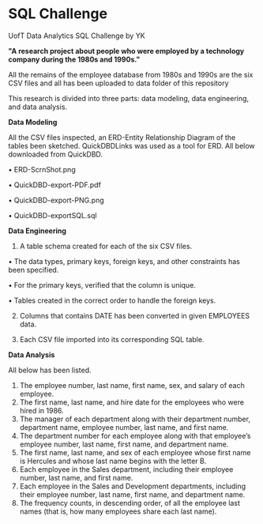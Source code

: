 # SQL Challenge 

UofT Data Analytics SQL Challenge by YK

**"A research project about people who were employed by a technology company during the 1980s and 1990s."**

All the remains of the employee database from 1980s and 1990s are the six CSV files and all has been uploaded to data folder of this repository

This research is divided into three parts: data modeling, data engineering, and data analysis.

**Data Modeling**

All the CSV files inspected, an ERD-Entity Relationship Diagram of the tables been sketched. QuickDBDLinks was used as a tool for ERD. All below downloaded from QuickDBD.

• ERD-ScrnShot.png

• QuickDBD-export-PDF.pdf 

• QuickDBD-export-PNG.png 

• QuickDBD-exportSQL.sql 


**Data Engineering**

1.	A table schema created for each of the six CSV files.
	
• The data types, primary keys, foreign keys, and other constraints has been specified.

• For the primary keys, verified that the column is unique. 

• Tables created in the correct order to handle the foreign keys.

2. Columns that contains DATE has been converted in given EMPLOYEES data.

3. Each CSV file imported into its corresponding SQL table.
 

**Data Analysis**

All below has been listed.

1.	The employee number, last name, first name, sex, and salary of each employee.
2.	The first name, last name, and hire date for the employees who were hired in 1986.
3.	The manager of each department along with their department number, department name, employee number, last name, and first name.
4.	The department number for each employee along with that employee’s employee number, last name, first name, and department name.
5.	The first name, last name, and sex of each employee whose first name is Hercules and whose last name begins with the letter B.
6.	Each employee in the Sales department, including their employee number, last name, and first name.
7.	Each employee in the Sales and Development departments, including their employee number, last name, first name, and department name.
8.	The frequency counts, in descending order, of all the employee last names (that is, how many employees share each last name).


